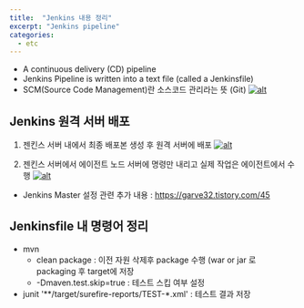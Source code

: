 ```yaml
---
title:  "Jenkins 내용 정리"
excerpt: "Jenkins pipeline"
categories:
  - etc
---
```

+ A continuous delivery (CD) pipeline
+ Jenkins Pipeline is written into a text file (called a Jenkinsfile)
+ SCM(Source Code Management)란 소스코드 관리라는 뜻 (Git)
  [![alt](https://www.jenkins.io/doc/book/resources/pipeline/realworld-pipeline-flow.png)](https://www.jenkins.io/doc/book/resources/pipeline/realworld-pipeline-flow.png)

## Jenkins 원격 서버 배포
1. 젠킨스 서버 내에서 최종 배포본 생성 후 원격 서버에 배포
[![alt](https://img1.daumcdn.net/thumb/R1280x0/?scode=mtistory2&fname=https%3A%2F%2Fblog.kakaocdn.net%2Fdn%2Fr14gs%2FbtrlUOqEsew%2F1gMVkTeODVTtm8kYqyV0gk%2Fimg.png)](https://img1.daumcdn.net/thumb/R1280x0/?scode=mtistory2&fname=https%3A%2F%2Fblog.kakaocdn.net%2Fdn%2Fr14gs%2FbtrlUOqEsew%2F1gMVkTeODVTtm8kYqyV0gk%2Fimg.png)

2. 젠킨스 서버에서 에이전트 노드 서버에 명령만 내리고 실제 작업은 에이전트에서 수행
[![alt](https://img1.daumcdn.net/thumb/R1280x0/?scode=mtistory2&fname=https%3A%2F%2Fblog.kakaocdn.net%2Fdn%2FdLA2Fw%2FbtrlIljEMxq%2FW9sVGW5FdmI3htdCB1g5zk%2Fimg.png)](https://img1.daumcdn.net/thumb/R1280x0/?scode=mtistory2&fname=https%3A%2F%2Fblog.kakaocdn.net%2Fdn%2FdLA2Fw%2FbtrlIljEMxq%2FW9sVGW5FdmI3htdCB1g5zk%2Fimg.png)

+ Jenkins Master 설정 관련 추가 내용 : https://garve32.tistory.com/45

## Jenkinsfile 내 명령어 정리
+ mvn
  + clean package : 이전 자원 삭제후 package 수행 (war or jar 로 packaging 후 target에 저장
  + -Dmaven.test.skip=true : 테스트 스킵 여부 설정
+ junit '**/target/surefire-reports/TEST-*.xml' : 테스트 결과 저장 



